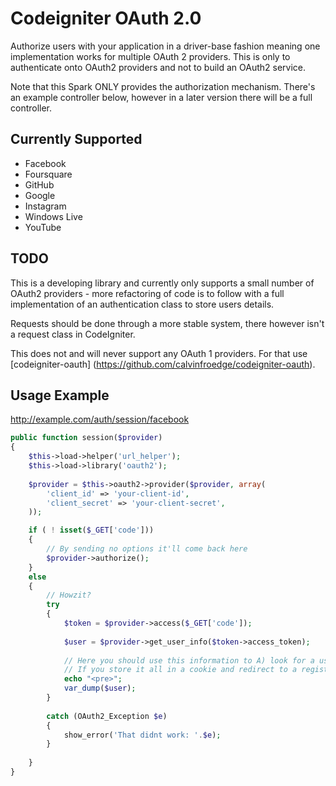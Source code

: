 # Codeigniter OAuth 2.0

Authorize users with your application in a driver-base fashion meaning one implementation works for multiple OAuth 2 providers. This is only to authenticate onto OAuth2 providers and not to build an OAuth2 service.

Note that this Spark ONLY provides the authorization mechanism. There's an example controller below, however in a later version there will be a full controller.

## Currently Supported

- Facebook
- Foursquare
- GitHub
- Google
- Instagram
- Windows Live
- YouTube

## TODO

This is a developing library and currently only supports a small number of OAuth2 providers - more refactoring of code is to follow with a full implementation of an authentication class to store users details.

Requests should be done through a more stable system, there however isn't a request class in CodeIgniter.

This does not and will never support any OAuth 1 providers. For that use [codeigniter-oauth] (https://github.com/calvinfroedge/codeigniter-oauth).

## Usage Example

http://example.com/auth/session/facebook

```php
public function session($provider)
{
	$this->load->helper('url_helper');
	$this->load->library('oauth2');
	
	$provider = $this->oauth2->provider($provider, array(
		'client_id' => 'your-client-id',
		'client_secret' => 'your-client-secret',
	));

	if ( ! isset($_GET['code']))
	{
		// By sending no options it'll come back here
		$provider->authorize();
	}
	else
	{
		// Howzit?
		try
		{
			$token = $provider->access($_GET['code']);
			
			$user = $provider->get_user_info($token->access_token);
			
			// Here you should use this information to A) look for a user B) help a new user sign up with existing data.
			// If you store it all in a cookie and redirect to a registration page this is crazy-simple.
			echo "<pre>";
			var_dump($user);
		}
		
		catch (OAuth2_Exception $e)
		{
			show_error('That didnt work: '.$e);
		}
		
	}
}
```
